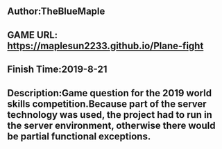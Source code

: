 
## Author:TheBlueMaple
## GAME URL: https://maplesun2233.github.io/Plane-fight
## Finish Time:2019-8-21
## Description:Game question for the 2019 world skills competition.Because part of the server technology was used, the project had to run in the server environment, otherwise there would be partial functional exceptions.

